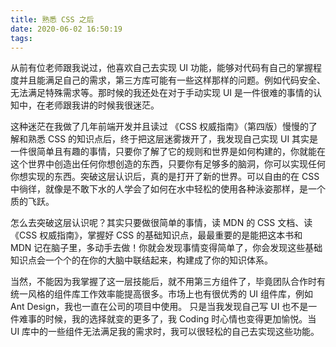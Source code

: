 ```yaml
---
title: 熟悉 CSS 之后
date: 2020-06-02 16:50:19
tags:
---
```


从前有位老师跟我说过，他喜欢自己去实现 UI 功能，能够对代码有自己的掌握程度并且能满足自己的需求，第三方库可能有一些这样那样的问题。例如代码安全、无法满足特殊需求等。那时候的我还处在对于手动实现 UI 是一件很难的事情的认知中，在老师跟我讲的时候我很迷茫。

这种迷茫在我做了几年前端开发并且读过 《CSS 权威指南》（第四版）慢慢的了解和熟悉 CSS 的知识点后，终于把这层迷雾拨开了，我发现自己实现 UI 其实是一件很简单且有趣的事情，只要你了解了它的规则和世界是如何构建的，你就能在这个世界中创造出任何你想创造的东西，只要你有足够多的脑洞，你可以实现任何你想实现的东西。突破这层认识后，真的是打开了新的世界。可以自由的在 CSS 中徜徉，就像是不敢下水的人学会了如何在水中轻松的使用各种泳姿那样，是一个质的飞跃。

怎么去突破这层认识呢？其实只要做很简单的事情，读 MDN 的 CSS 文档、读《CSS 权威指南》，掌握好 CSS 的基础知识点，最最重要的是能把这本书和 MDN 记在脑子里，多动手去做！你就会发现事情变得简单了，你会发现这些基础知识点会一个个的在你的大脑中联结起来，构建成了你的知识体系。

当然，不能因为我掌握了这一层技能后，就不用第三方组件了，毕竟团队合作时有统一风格的组件库工作效率能提高很多。市场上也有很优秀的 UI 组件库，例如 Ant Design，我也一直在公司的项目中使用。
只是当我发现自己写 UI 也不是一件难事的时候，我的选择就变的更多了，我 Coding 时心情也变得更加愉悦。当 UI 库中的一些组件无法满足我的需求时，我可以很轻松的自己去实现这些功能。

